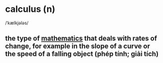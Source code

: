 # calculus (n)

/ˈkælkjələs/

## the type of [mathematics](../m/mathematics-n.md#the-study-of-numbers-and-shapes-toán-học-môn-toán) that deals with rates of change, for example in the slope of a curve or the speed of a falling object (phép tính; giải tích)